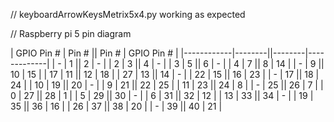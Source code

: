 // keyboardArrowKeysMetrix5x4.py
working as expected

// Raspberry pi 5 pin diagram  

| GPIO Pin # | Pin # || Pin # | GPIO Pin # |
|------------|--------||--------|-------------|
|     -      |   1    ||   2    |     -       |
|     2      |   3    ||   4    |     -       |
|     3      |   5    ||   6    |     -       |
|     4      |   7    ||   8    |     14      |
|     -      |   9    ||  10    |     15      |
|    17      |  11    ||  12    |     18      |
|    27      |  13    ||  14    |     -       |
|    22      |  15    ||  16    |     23      |
|     -      |  17    ||  18    |     24      |
|    10      |  19    ||  20    |     -       |
|     9      |  21    ||  22    |     25      |
|    11      |  23    ||  24    |     8       |
|     -      |  25    ||  26    |     7       |
|     0      |  27    ||  28    |     1       |
|     5      |  29    ||  30    |     -       |
|     6      |  31    ||  32    |     12      |
|    13      |  33    ||  34    |     -       |
|    19      |  35    ||  36    |     16      |
|    26      |  37    ||  38    |     20      |
|     -      |  39    ||  40    |     21      |

